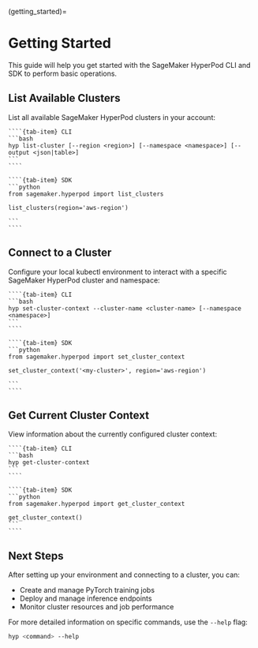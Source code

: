 (getting_started)=

# Getting Started

This guide will help you get started with the SageMaker HyperPod CLI and SDK to perform basic operations.

## List Available Clusters

List all available SageMaker HyperPod clusters in your account:

`````{tab-set}
````{tab-item} CLI
```bash
hyp list-cluster [--region <region>] [--namespace <namespace>] [--output <json|table>]
```
````

````{tab-item} SDK
```python
from sagemaker.hyperpod import list_clusters

list_clusters(region='aws-region')

```
````
`````

## Connect to a Cluster

Configure your local kubectl environment to interact with a specific SageMaker HyperPod cluster and namespace:

`````{tab-set}
````{tab-item} CLI
```bash
hyp set-cluster-context --cluster-name <cluster-name> [--namespace <namespace>]
```
````

````{tab-item} SDK
```python
from sagemaker.hyperpod import set_cluster_context

set_cluster_context('<my-cluster>', region='aws-region')

```
````
`````

## Get Current Cluster Context

View information about the currently configured cluster context:

`````{tab-set}
````{tab-item} CLI
```bash
hyp get-cluster-context
```
````

````{tab-item} SDK
```python
from sagemaker.hyperpod import get_cluster_context

get_cluster_context()
```
````
`````


## Next Steps

After setting up your environment and connecting to a cluster, you can:

- Create and manage PyTorch training jobs
- Deploy and manage inference endpoints
- Monitor cluster resources and job performance

For more detailed information on specific commands, use the `--help` flag:

```bash
hyp <command> --help
```
